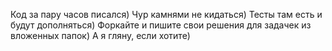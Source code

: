 Код за пару часов писался) Чур камнями не кидаться) Тесты там есть и будут дополняться)
Форкайте и пишите свои решения для задачек из вложенных папок) А я гляну, если хотите)
